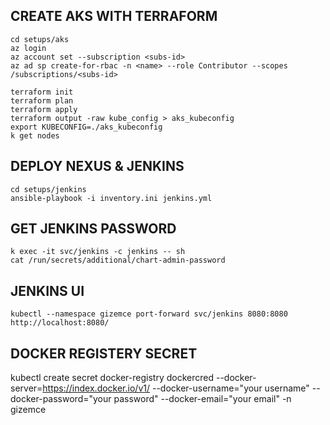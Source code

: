 ## CREATE AKS WITH TERRAFORM
```
cd setups/aks
az login
az account set --subscription <subs-id>
az ad sp create-for-rbac -n <name> --role Contributor --scopes /subscriptions/<subs-id>

terraform init
terraform plan
terraform apply
terraform output -raw kube_config > aks_kubeconfig
export KUBECONFIG=./aks_kubeconfig
k get nodes
```
## DEPLOY NEXUS & JENKINS
```
cd setups/jenkins
ansible-playbook -i inventory.ini jenkins.yml
```

## GET JENKINS PASSWORD
```
k exec -it svc/jenkins -c jenkins -- sh
cat /run/secrets/additional/chart-admin-password 
```
## JENKINS UI
```
kubectl --namespace gizemce port-forward svc/jenkins 8080:8080
http://localhost:8080/

```
## DOCKER REGISTERY SECRET
kubectl create secret docker-registry dockercred --docker-server=https://index.docker.io/v1/ --docker-username="your username" --docker-password="your password" --docker-email="your email" -n gizemce

```


